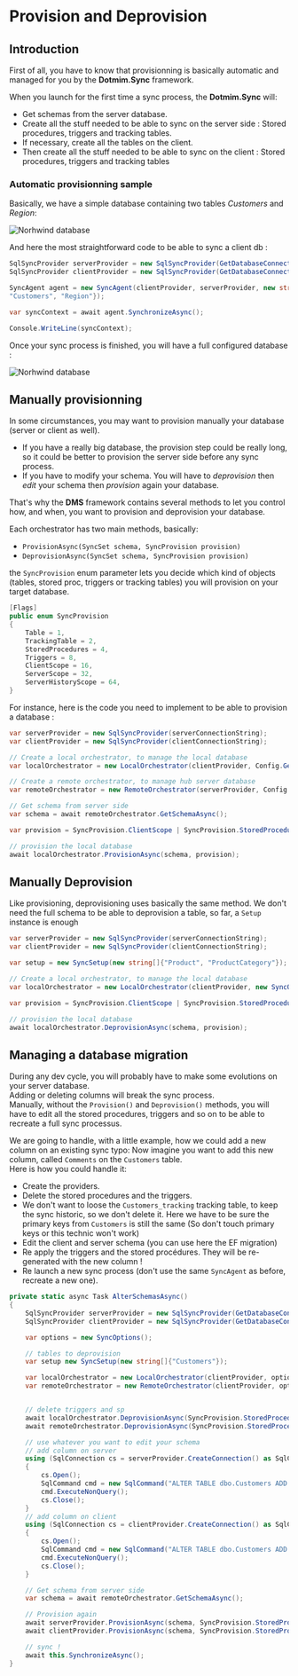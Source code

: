 # Provision and Deprovision

## Introduction

First of all, you have to know that provisionning is basically automatic and managed for you by the **Dotmim.Sync** framework.   

When you launch for the first time a sync process, the **Dotmim.Sync** will:
* Get schemas from the server database.
* Create all the stuff needed to be able to sync on the server side : Stored procedures, triggers and tracking tables.
* If necessary, create all the tables on the client.
* Then create all the stuff needed to be able to sync on the client : Stored procedures, triggers and tracking tables

### Automatic provisionning sample

Basically, we have a simple database containing two tables *Customers* and *Region*:

![Norhwind database](assets/Provision_Northwind01.png)

And here the most straightforward code to be able to sync a client db :

```csharp
SqlSyncProvider serverProvider = new SqlSyncProvider(GetDatabaseConnectionString("Northwind"));
SqlSyncProvider clientProvider = new SqlSyncProvider(GetDatabaseConnectionString("NW1"));

SyncAgent agent = new SyncAgent(clientProvider, serverProvider, new string[] {
"Customers", "Region"});

var syncContext = await agent.SynchronizeAsync();

Console.WriteLine(syncContext);

```

Once your sync process is finished, you will have a full configured database :

![Norhwind database](assets/Provision_Northwind02.png)

## Manually provisionning

In some circumstances, you may want to provision manually your database (server or client as well).  
* If you have a really big database, the provision step could be really long, so it could be better to provision the server side before any sync process.
* If you have to modify your schema. You will have to *deprovision* then *edit* your schema then *provision* again your database.

That's why the **DMS** framework contains several methods to let you control how, and when, you want to provision and deprovision your database.

Each orchestrator has two main methods, basically:
* `ProvisionAsync(SyncSet schema, SyncProvision provision)`
* `DeprovisionAsync(SyncSet schema, SyncProvision provision)`

the `SyncProvision` enum parameter lets you decide which kind of objects (tables, stored proc, triggers or tracking tables) you will provision on your target database.

```csharp
[Flags]
public enum SyncProvision
{
    Table = 1,
    TrackingTable = 2,
    StoredProcedures = 4,
    Triggers = 8,
    ClientScope = 16,
    ServerScope = 32,
    ServerHistoryScope = 64,
}

```
For instance, here is the code you need to implement to be able to provision a database :

```csharp
var serverProvider = new SqlSyncProvider(serverConnectionString);
var clientProvider = new SqlSyncProvider(clientConnectionString);

// Create a local orchestrator, to manage the local database
var localOrchestrator = new LocalOrchestrator(clientProvider, Config.GetClientOptions(), Config.GetSetup());

// Create a remote orchestrator, to manage hub server database
var remoteOrchestrator = new RemoteOrchestrator(serverProvider, Config.GetClientOptions(), Config.GetSetup());

// Get schema from server side
var schema = await remoteOrchestrator.GetSchemaAsync();

var provision = SyncProvision.ClientScope | SyncProvision.StoredProcedures | SyncProvision.Table | SyncProvision.TrackingTable | SyncProvision.Triggers;

// provision the local database
await localOrchestrator.ProvisionAsync(schema, provision);
```

## Manually Deprovision

Like provisioning, deprovisioning uses basically the same method.
We don't need the full schema to be able to deprovision a table, so far, a `Setup` instance is enough

```csharp
var serverProvider = new SqlSyncProvider(serverConnectionString);
var clientProvider = new SqlSyncProvider(clientConnectionString);

var setup = new SyncSetup(new string[]{"Product", "ProductCategory"});

// Create a local orchestrator, to manage the local database
var localOrchestrator = new LocalOrchestrator(clientProvider, new SyncOptions(), setup);

var provision = SyncProvision.ClientScope | SyncProvision.StoredProcedures | SyncProvision.Table | SyncProvision.TrackingTable | SyncProvision.Triggers;

// provision the local database
await localOrchestrator.DeprovisionAsync(schema, provision);
```

## Managing a database migration

During any dev cycle, you will probably have to make some evolutions on your server database.  
Adding or deleting columns will break the sync process.  
Manually, without the `Provision()` and `Deprovision()` methods, you will have to edit all the stored procedures, triggers and so on to be able to recreate a full sync processus.  

We are going to handle, with a little example, how we could add a new column on an existing sync typo:
Now imagine you want to add this new column, called `Comments` on the `Customers` table.   
Here is how you could handle it:

* Create the providers.
* Delete the stored procedures and the triggers.
* We don't want to loose the `Customers_tracking` tracking table, to keep the sync historic, so we don't delete it. Here we have to be sure the primary keys from `Customers` is still the same (So don't touch primary keys or this technic won't work)
* Edit the client and server schema (you can use here the EF migration)
* Re apply the triggers and the stored procédures. They will be re-generated with the new column !
* Re launch a new sync process (don't use the same `SyncAgent` as before, recreate a new one).

``` csharp
private static async Task AlterSchemasAsync()
{
    SqlSyncProvider serverProvider = new SqlSyncProvider(GetDatabaseConnectionString("Northwind"));
    SqlSyncProvider clientProvider = new SqlSyncProvider(GetDatabaseConnectionString("NW1"));

    var options = new SyncOptions();

    // tables to deprovision
    var setup new SyncSetup(new string[]{"Customers"});

    var localOrchestrator = new LocalOrchestrator(clientProvider, options, setup);
    var remoteOrchestrator = new RemoteOrchestrator(clientProvider, options, setup);


    // delete triggers and sp
    await localOrchestrator.DeprovisionAsync(SyncProvision.StoredProcedures | SyncProvision.Triggers);
    await remoteOrchestrator.DeprovisionAsync(SyncProvision.StoredProcedures | SyncProvision.Triggers);

    // use whatever you want to edit your schema
    // add column on server
    using (SqlConnection cs = serverProvider.CreateConnection() as SqlConnection)
    {
        cs.Open();
        SqlCommand cmd = new SqlCommand("ALTER TABLE dbo.Customers ADD Comments nvarchar(50) NULL", cs);
        cmd.ExecuteNonQuery();
        cs.Close();
    }
    // add column on client
    using (SqlConnection cs = clientProvider.CreateConnection() as SqlConnection)
    {
        cs.Open();
        SqlCommand cmd = new SqlCommand("ALTER TABLE dbo.Customers ADD Comments nvarchar(50) NULL", cs);
        cmd.ExecuteNonQuery();
        cs.Close();
    }

    // Get schema from server side
    var schema = await remoteOrchestrator.GetSchemaAsync();

    // Provision again
    await serverProvider.ProvisionAsync(schema, SyncProvision.StoredProcedures | SyncProvision.Triggers);
    await clientProvider.ProvisionAsync(schema, SyncProvision.StoredProcedures | SyncProvision.Triggers);

    // sync !
    await this.SynchronizeAsync();
}
```







